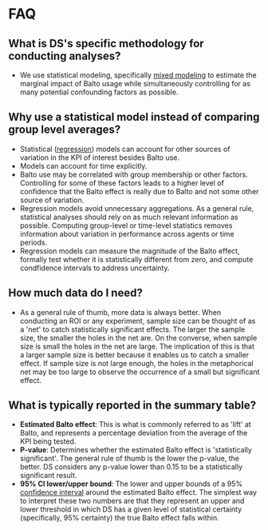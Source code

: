 # FAQ
## What is DS's specific methodology for conducting analyses?
- We use statistical modeling, specifically [mixed modeling](https://en.wikipedia.org/wiki/Mixed_model) to estimate the marginal impact of Balto usage while simultaneously controlling for as many potential confounding factors as possible.
## Why use a statistical model instead of comparing group level averages?
- Statistical ([regression](https://en.wikipedia.org/wiki/Regression_analysis)) models can account for other sources of variation in the KPI of interest besides Balto use.
- Models can account for time explicitly.
- Balto use may be correlated with group membership or other factors. Controlling for some of these factors leads to a higher level of confidence that the Balto effect is really due to Balto and not some other source of variation.
- Regression models avoid unnecessary aggregations. As a general rule, statistical analyses should rely on as much relevant information as possible. Computing group-level or time-level statistics removes information about variation in performance across agents or time periods.
- Regression models can measure the magnitude of the Balto effect, formally test whether it is statistically different from zero, and compute condfidence intervals to address uncertainty.

## How much data do I need?
- As a general rule of thumb, more data is always better. When conducting an ROI or any experiment, sample size can be thought of as a 'net' to catch statistically significant effects. The larger the sample size, the smaller the holes in the net are. On the converse, when sample size is small the holes in the net are large. The implication of this is that a larger sample size is better because it enables us to catch a smaller effect. If sample size is not large enough, the holes in the metaphorical net may be too large to observe the occurrence of a small but significant effect.

## What is typically reported in the summary table?
- **Estimated Balto effect**: This is what is commonly referred to as 'lift' at Balto, and represents a percentage deviation from the average of the KPI being tested.
- **P-value**: Determines whether the estimated Balto effect is 'statistically significant'. The general rule of thumb is the lower the p-value, the better. DS considers any p-value lower than 0.15 to be a statistically significant result.
- **95% CI lower/upper bound**: The lower and upper bounds of a 95% [confidence interval](https://en.wikipedia.org/wiki/Confidence_interval) around the estimated Balto effect. The simplest way to interpret these two numbers are that they represent an upper and lower threshold in which DS has a given level of statistical certainty (specifically, 95% certainty) the true Balto effect falls within.
